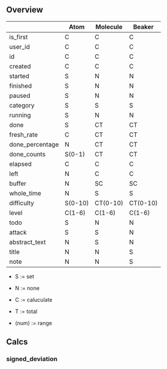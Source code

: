 ## Overview

|                  |Atom    | Molecule | Beaker   |
|------------------|--------|----------|----------|
|is_first          |C       |C         |C         |
|user_id           |C       |C         |C         |
|id                |C       |C         |C         |
|created           |C       |C         |C         |
|started           |S       |N         |N         |
|finished          |S       |N         |N         |
|paused            |S       |N         |N         |
|category          |S       |S         |S         |
|running           |S       |N         |N         |
|done              |S       |CT        |CT        |
|fresh_rate        |C       |CT        |CT        |
|done_percentage   |N       |CT        |CT        |
|done_counts       |S(0-1)  |CT        |CT        |
|elapsed           |C       |C         |C         |
|left              |N       |C         |C         |
|buffer            |N       |SC        |SC        |
|whole_time        |N       |S         |S         |
|difficulty        |S(0-10) |CT(0-10)  |CT(0-10)  |
|level             |C(1-6)  |C(1-6)    |C(1-6)    |
|todo              |S       |N         |N         |
|attack            |S       |S         |N         |
|abstract_text     |N       |S         |N         |
|title             |N       |N         |S         |
|note              |N       |N         |S         |

- S := set
- N := none
- C := caluculate
- T := total 

- (num) := range

## Calcs
### signed_deviation

